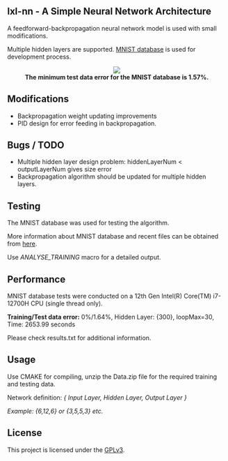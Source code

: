 ## lxl-nn - A Simple Neural Network Architecture

A feedforward-backpropagation neural network model is used with small modifications.

Multiple hidden layers are supported. [MNIST database](http://yann.lecun.com/exdb/mnist/) is used for development process.

<div style="text-align: center;">
  <div style="text-align: center;">
    <img src="https://drive.google.com/uc?export=view&id=1nm3mMZdw_agfxkFInk1zcs4oMge3gNBg"/>
  </div>
  <div style="text-align: center;">
    <b>The minimum test data error for the MNIST database is 1.57%.</b>
  </div>
</div>

## Modifications
* Backpropagation weight updating improvements
* PID design for error feeding in backpropagation.

## Bugs / TODO
* Multiple hidden layer design problem: hiddenLayerNum < outputLayerNum gives size error
* Backpropagation algorithm should be updated for multiple hidden layers.

## Testing
The MNIST database was used for testing the algorithm. 

More information about MNIST database and recent files can be obtained from [here](http://yann.lecun.com/exdb/mnist/).

Use _ANALYSE_TRAINING_ macro for a detailed output.

## Performance
MNIST database tests were conducted on a 12th Gen Intel(R) Core(TM) i7-12700H CPU (single thread only).

**Training/Test data error:** 0%/1.64%, Hidden Layer: {300}, loopMax=30, Time: 2653.99 seconds

Please check results.txt for additional information.

## Usage
Use CMAKE for compiling, unzip the Data.zip file for the required training and testing data.

Network definition: _{ Input Layer, Hidden Layer, Output Layer }_

_Example: {6,12,6} or {3,5,5,3} etc._

## License
This project is licensed under the [GPLv3](LICENSE).
